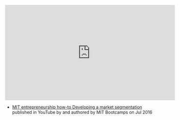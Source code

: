 <iframe width="560" height="315" src="https://www.youtube.com/embed/11qEHsvq7ec" title="YouTube video player" frameborder="0" allow="accelerometer; autoplay; clipboard-write; encrypted-media; gyroscope; picture-in-picture; web-share" allowfullscreen></iframe>

- [MIT entrepreneurship how-to Developing a market segmentation](https://www.youtube.com/watch?v=11qEHsvq7ec&list=PLQykyC1zr8f_ZcAZoTz-rruBBOP4Fmii5&index=21&t=2s) published in YouTube by  and authored by MIT Bootcamps on Jul 2016


